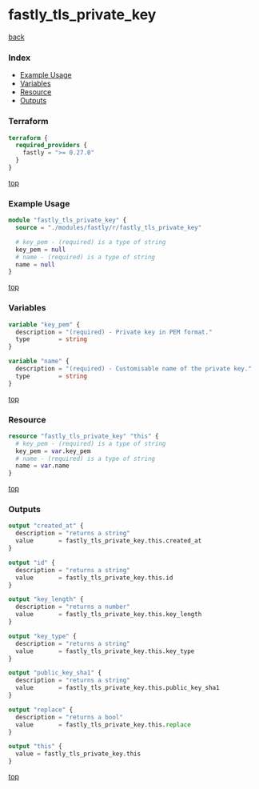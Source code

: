 # fastly_tls_private_key

[back](../fastly.md)

### Index

- [Example Usage](#example-usage)
- [Variables](#variables)
- [Resource](#resource)
- [Outputs](#outputs)

### Terraform

```terraform
terraform {
  required_providers {
    fastly = ">= 0.27.0"
  }
}
```

[top](#index)

### Example Usage

```terraform
module "fastly_tls_private_key" {
  source = "./modules/fastly/r/fastly_tls_private_key"

  # key_pem - (required) is a type of string
  key_pem = null
  # name - (required) is a type of string
  name = null
}
```

[top](#index)

### Variables

```terraform
variable "key_pem" {
  description = "(required) - Private key in PEM format."
  type        = string
}

variable "name" {
  description = "(required) - Customisable name of the private key."
  type        = string
}
```

[top](#index)

### Resource

```terraform
resource "fastly_tls_private_key" "this" {
  # key_pem - (required) is a type of string
  key_pem = var.key_pem
  # name - (required) is a type of string
  name = var.name
}
```

[top](#index)

### Outputs

```terraform
output "created_at" {
  description = "returns a string"
  value       = fastly_tls_private_key.this.created_at
}

output "id" {
  description = "returns a string"
  value       = fastly_tls_private_key.this.id
}

output "key_length" {
  description = "returns a number"
  value       = fastly_tls_private_key.this.key_length
}

output "key_type" {
  description = "returns a string"
  value       = fastly_tls_private_key.this.key_type
}

output "public_key_sha1" {
  description = "returns a string"
  value       = fastly_tls_private_key.this.public_key_sha1
}

output "replace" {
  description = "returns a bool"
  value       = fastly_tls_private_key.this.replace
}

output "this" {
  value = fastly_tls_private_key.this
}
```

[top](#index)
